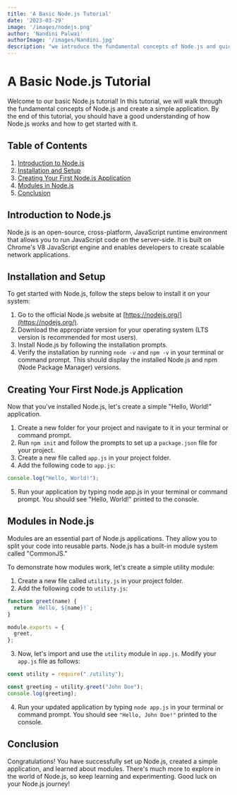 ```yaml
---
title: 'A Basic Node.js Tutorial'
date: '2023-03-29'
image: '/images/nodejs.png'
author: 'Nandini Palwai'
authorImage: '/images/Nandini.jpg'
description: "we introduce the fundamental concepts of Node.js and guide you through creating a simple application. Learn how to install and set up Node.js, create your first Node.js application, and explore the use of modules for code organization. By the end of this tutorial, you'll have a better understanding of Node.js and be ready to dive deeper into this powerful JavaScript runtime environment."
---
```


# A Basic Node.js Tutorial

Welcome to our basic Node.js tutorial! In this tutorial, we will walk through the fundamental concepts of Node.js and create a simple application. By the end of this tutorial, you should have a good understanding of how Node.js works and how to get started with it.

## Table of Contents

1. [Introduction to Node.js](#introduction-to-nodejs)
2. [Installation and Setup](#installation-and-setup)
3. [Creating Your First Node.js Application](#creating-your-first-nodejs-application)
4. [Modules in Node.js](#modules-in-nodejs)
5. [Conclusion](#conclusion)

## Introduction to Node.js

Node.js is an open-source, cross-platform, JavaScript runtime environment that allows you to run JavaScript code on the server-side. It is built on Chrome's V8 JavaScript engine and enables developers to create scalable network applications.

## Installation and Setup

To get started with Node.js, follow the steps below to install it on your system:

1. Go to the official Node.js website at [https://nodejs.org/](https://nodejs.org/).
2. Download the appropriate version for your operating system (LTS version is recommended for most users).
3. Install Node.js by following the installation prompts.
4. Verify the installation by running `node -v` and `npm -v` in your terminal or command prompt. This should display the installed Node.js and npm (Node Package Manager) versions.

## Creating Your First Node.js Application

Now that you've installed Node.js, let's create a simple "Hello, World!" application.

1. Create a new folder for your project and navigate to it in your terminal or command prompt.
2. Run `npm init` and follow the prompts to set up a `package.json` file for your project.
3. Create a new file called `app.js` in your project folder.
4. Add the following code to `app.js`:

```javascript
console.log("Hello, World!");
```

5. Run your application by typing node app.js in your terminal or command prompt. You should see "Hello, World!" printed to the console.

## Modules in Node.js
Modules are an essential part of Node.js applications. They allow you to split your code into reusable parts. Node.js has a built-in module system called "CommonJS."

To demonstrate how modules work, let's create a simple utility module:

1. Create a new file called `utility.js` in your project folder.
2. Add the following code to `utility.js`:

```javascript
function greet(name) {
  return `Hello, ${name}!`;
}

module.exports = {
  greet,
};

```
3. Now, let's import and use the `utility` module in `app.js`. Modify your `app.js` file as follows:

```javascript
const utility = require("./utility");

const greeting = utility.greet("John Doe");
console.log(greeting);

```

4. Run your updated application by typing `node app.js` in your terminal or command prompt. You should see `"Hello, John Doe!"` printed to the console.

## Conclusion
Congratulations! You have successfully set up Node.js, created a simple application, and learned about modules. There's much more to explore in the world of Node.js, so keep learning and experimenting. Good luck on your Node.js journey!